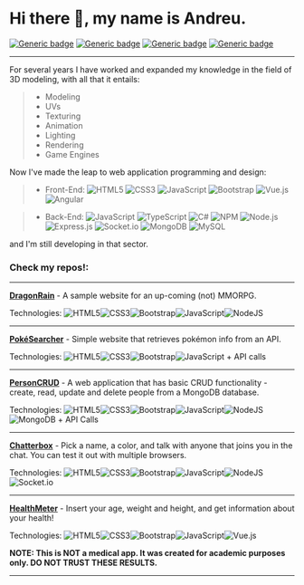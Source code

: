 # Hi there 👋, my name is Andreu.
[![Generic badge](https://img.shields.io/badge/F-iverr-green.svg)](https://fiverr.com/ithirul) [![Generic badge](https://img.shields.io/badge/G-Mail-red.svg)](mailto:andreugonzalezm@gmail.com) [![Generic badge](https://img.shields.io/badge/L-inkedIn-blue.svg)](https://linkedin.com/in/andreugm) [![Generic badge](https://img.shields.io/badge/A-rtStation-orange.svg)](https://artstation.com/ithirul)<hr>
For several years I have worked and expanded my knowledge in the field of 3D modeling, with all that it entails:

>  - Modeling
>  - UVs
>  - Texturing
>  - Animation
>  - Lighting
>  - Rendering
>  - Game Engines

Now I've made the leap to web application programming and design:

> - Front-End:
![HTML5](https://img.shields.io/badge/html5-%23E34F26.svg?logo=html5&logoColor=white&style=plastic) ![CSS3](https://img.shields.io/badge/css3-%231572B6.svg?logo=css3&logoColor=white&style=plastic) ![JavaScript](https://img.shields.io/badge/javascript-%23323330.svg?logo=javascript&logoColor=%23F7DF1E&style=plastic) ![Bootstrap](https://img.shields.io/badge/bootstrap-%23563D7C.svg?logo=bootstrap&logoColor=white&style=plastic) ![Vue.js](https://img.shields.io/badge/vuejs-%2335495e.svg?logo=vuedotjs&logoColor=%234FC08D&style=plastic) ![Angular](https://img.shields.io/badge/angular-%23DD0031.svg?style=plastic&logo=angular&logoColor=white)

> - Back-End: ![JavaScript](https://img.shields.io/badge/javascript-%23323330.svg?logo=javascript&logoColor=%23F7DF1E&style=plastic) ![TypeScript](https://img.shields.io/badge/typescript-%23007ACC.svg?style=plastic&logo=typescript&logoColor=white) ![C#](https://img.shields.io/badge/c%23-%23239120.svg?style=plastic&logo=c-sharp&logoColor=white) ![NPM](https://img.shields.io/badge/NPM-%23000000.svg?logo=npm&logoColor=white&style=plastic) ![Node.js ](https://img.shields.io/badge/node.js-6DA55F?logo=node.js&logoColor=white&style=plastic) ![Express.js](https://img.shields.io/badge/express.js-%23404d59.svg?logo=express&logoColor=%2361DAFB&style=plastic) ![Socket.io](https://img.shields.io/badge/Socket.io-black?logo=socket.io&badgeColor=010101&style=plastic) ![MongoDB](https://img.shields.io/badge/MongoDB-%234ea94b.svg?logo=mongodb&logoColor=white&style=plastic) ![MySQL](https://img.shields.io/badge/mysql-%2300f.svg?logo=mysql&logoColor=white&style=plastic)

and I'm still developing in that sector.

### Check my repos!:
<hr>

[**DragonRain**](https://dragonrain.herokuapp.com) - A sample website for an up-coming (not) MMORPG.

Technologies: ![HTML5](https://img.shields.io/badge/html5-%23E34F26.svg?style=for-the-badge&logo=html5&logoColor=white)![CSS3](https://img.shields.io/badge/css3-%231572B6.svg?style=for-the-badge&logo=css3&logoColor=white)![Bootstrap](https://img.shields.io/badge/bootstrap-%23563D7C.svg?style=for-the-badge&logo=bootstrap&logoColor=white)![JavaScript](https://img.shields.io/badge/javascript-%23323330.svg?style=for-the-badge&logo=javascript&logoColor=%23F7DF1E)![NodeJS](https://img.shields.io/badge/node.js-6DA55F?style=for-the-badge&logo=node.js&logoColor=white)
<hr>

[**PokéSearcher**](https://andreu-g.github.io/PokeSearcher/) - Simple website that retrieves pokémon info from an API.

Technologies: ![HTML5](https://img.shields.io/badge/html5-%23E34F26.svg?style=for-the-badge&logo=html5&logoColor=white)![CSS3](https://img.shields.io/badge/css3-%231572B6.svg?style=for-the-badge&logo=css3&logoColor=white)![Bootstrap](https://img.shields.io/badge/bootstrap-%23563D7C.svg?style=for-the-badge&logo=bootstrap&logoColor=white)![JavaScript](https://img.shields.io/badge/javascript-%23323330.svg?style=for-the-badge&logo=javascript&logoColor=%23F7DF1E) + API calls
<hr>

[**PersonCRUD**](https://personcrud-ag.herokuapp.com) - A web application that has basic CRUD functionality - create, read, update and delete people from a MongoDB database.

Technologies: ![HTML5](https://img.shields.io/badge/html5-%23E34F26.svg?style=for-the-badge&logo=html5&logoColor=white)![CSS3](https://img.shields.io/badge/css3-%231572B6.svg?style=for-the-badge&logo=css3&logoColor=white)![Bootstrap](https://img.shields.io/badge/bootstrap-%23563D7C.svg?style=for-the-badge&logo=bootstrap&logoColor=white)![JavaScript](https://img.shields.io/badge/javascript-%23323330.svg?style=for-the-badge&logo=javascript&logoColor=%23F7DF1E)![NodeJS](https://img.shields.io/badge/node.js-6DA55F?style=for-the-badge&logo=node.js&logoColor=white)![MongoDB](https://img.shields.io/badge/MongoDB-%234ea94b.svg?style=for-the-badge&logo=mongodb&logoColor=white) + API Calls
<hr>

[**Chatterbox**](https://chatterbox-0f28.onrender.com) - Pick a name, a color, and talk with anyone that joins you in the chat. You can test it out with multiple browsers.

Technologies: ![HTML5](https://img.shields.io/badge/html5-%23E34F26.svg?style=for-the-badge&logo=html5&logoColor=white)![CSS3](https://img.shields.io/badge/css3-%231572B6.svg?style=for-the-badge&logo=css3&logoColor=white)![Bootstrap](https://img.shields.io/badge/bootstrap-%23563D7C.svg?style=for-the-badge&logo=bootstrap&logoColor=white)![JavaScript](https://img.shields.io/badge/javascript-%23323330.svg?style=for-the-badge&logo=javascript&logoColor=%23F7DF1E)![NodeJS](https://img.shields.io/badge/node.js-6DA55F?style=for-the-badge&logo=node.js&logoColor=white)![Socket.io](https://img.shields.io/badge/Socket.io-black?style=for-the-badge&logo=socket.io&badgeColor=010101)
<hr>

[**HealthMeter**](https://andreu-g.github.io/HealthMeter/) - Insert your age, weight and height, and get information about your health!

Technologies: ![HTML5](https://img.shields.io/badge/html5-%23E34F26.svg?style=for-the-badge&logo=html5&logoColor=white)![CSS3](https://img.shields.io/badge/css3-%231572B6.svg?style=for-the-badge&logo=css3&logoColor=white)![Bootstrap](https://img.shields.io/badge/bootstrap-%23563D7C.svg?style=for-the-badge&logo=bootstrap&logoColor=white)![JavaScript](https://img.shields.io/badge/javascript-%23323330.svg?style=for-the-badge&logo=javascript&logoColor=%23F7DF1E)![Vue.js](https://img.shields.io/badge/vuejs-%2335495e.svg?style=for-the-badge&logo=vuedotjs&logoColor=%234FC08D)

**NOTE: This is NOT a medical app. It was created for academic purposes only. DO NOT TRUST THESE RESULTS.**
<hr>
